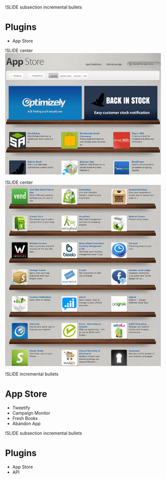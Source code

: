 !SLIDE subsection incremental bullets
# Plugins #

* App Store

!SLIDE center
![AppStore](app_store_1.png)

!SLIDE center
![AppStore](app_store_2.png)

!SLIDE incremental bullets
# App Store #

* Tweetify
* Campaign Monitor
* Fresh Books
* Abandon App

!SLIDE subsection incremental bullets
# Plugins #

* App Store
* API